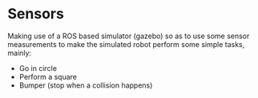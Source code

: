 # **Sensors**

Making use of a ROS based simulator (gazebo) so as to use some sensor measurements to make the simulated robot perform some simple
tasks, mainly:

- Go in circle
- Perform a square
- Bumper (stop when a collision happens)
